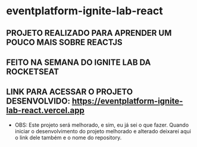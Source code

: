 # eventplatform-ignite-lab-react

## PROJETO REALIZADO PARA APRENDER UM POUCO MAIS SOBRE REACTJS 
## FEITO NA SEMANA DO IGNITE LAB DA ROCKETSEAT

## LINK PARA ACESSAR O PROJETO DESENVOLVIDO: https://eventplatform-ignite-lab-react.vercel.app




- OBS: Este projeto será melhorado, e sim, eu já sei o que fazer. Quando iniciar o desenvolvimento do projeto melhorado e alterado deixarei aqui o link dele também e o nome do repository.
